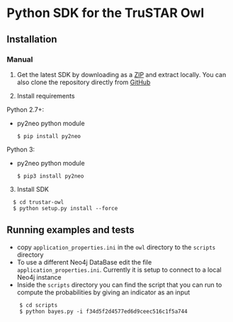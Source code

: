 # Python SDK for the TruSTAR Owl 
  
## Installation

### Manual
1. Get the latest SDK by downloading as a [ZIP](https://github.com/trustar/trustar-owl/archive/master.zip) and extract locally.  You can also clone the repository directly from [GitHub](https://github.com/trustar/trustar-owl)

2. Install requirements

 Python 2.7+:
* py2neo python module

  ```shell
  $ pip install py2neo
  ``` 
  
 Python 3:
* py2neo python module

  ```shell
  $ pip3 install py2neo
  ``` 
  
3. Install SDK

  ```shell   
    $ cd trustar-owl
    $ python setup.py install --force
   ```

## Running examples and tests
- copy `application_properties.ini` in the `owl` directory to the `scripts` directory
- To use a different Neo4j DataBase edit the file `application_properties.ini`. Currently it is setup to connect to a 
local Neo4j instance
- Inside the `scripts` directory you can find the script that you can run to compute the probabilities by giving an indicator as an input

```shell
    $ cd scripts
    $ python bayes.py -i f34d5f2d4577ed6d9ceec516c1f5a744
```

